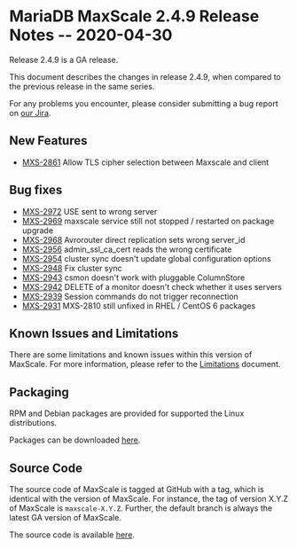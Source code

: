# MariaDB MaxScale 2.4.9 Release Notes -- 2020-04-30

Release 2.4.9 is a GA release.

This document describes the changes in release 2.4.9, when compared to the
previous release in the same series.

For any problems you encounter, please consider submitting a bug
report on [our Jira](https://jira.mariadb.org/projects/MXS).

## New Features

* [MXS-2861](https://jira.mariadb.org/browse/MXS-2861) Allow TLS cipher selection between Maxscale and client

## Bug fixes

* [MXS-2972](https://jira.mariadb.org/browse/MXS-2972) USE sent to wrong server
* [MXS-2969](https://jira.mariadb.org/browse/MXS-2969) maxscale service still not stopped / restarted on package upgrade
* [MXS-2968](https://jira.mariadb.org/browse/MXS-2968) Avrorouter direct replication sets wrong server_id
* [MXS-2956](https://jira.mariadb.org/browse/MXS-2956) admin_ssl_ca_cert reads the wrong certificate
* [MXS-2954](https://jira.mariadb.org/browse/MXS-2954) cluster sync doesn't update global configuration options
* [MXS-2948](https://jira.mariadb.org/browse/MXS-2948) Fix cluster sync
* [MXS-2943](https://jira.mariadb.org/browse/MXS-2943) csmon doesn't work with pluggable ColumnStore
* [MXS-2942](https://jira.mariadb.org/browse/MXS-2942) DELETE of a monitor doesn't check whether it uses servers
* [MXS-2939](https://jira.mariadb.org/browse/MXS-2939) Session commands do not trigger reconnection
* [MXS-2931](https://jira.mariadb.org/browse/MXS-2931) MXS-2810 still unfixed in RHEL / CentOS 6 packages

## Known Issues and Limitations

There are some limitations and known issues within this version of MaxScale.
For more information, please refer to the [Limitations](../About/Limitations.md) document.

## Packaging

RPM and Debian packages are provided for supported the Linux distributions.

Packages can be downloaded [here](https://mariadb.com/downloads/#mariadb_platform-mariadb_maxscale).

## Source Code

The source code of MaxScale is tagged at GitHub with a tag, which is identical
with the version of MaxScale. For instance, the tag of version X.Y.Z of MaxScale
is `maxscale-X.Y.Z`. Further, the default branch is always the latest GA version
of MaxScale.

The source code is available [here](https://github.com/mariadb-corporation/MaxScale).

